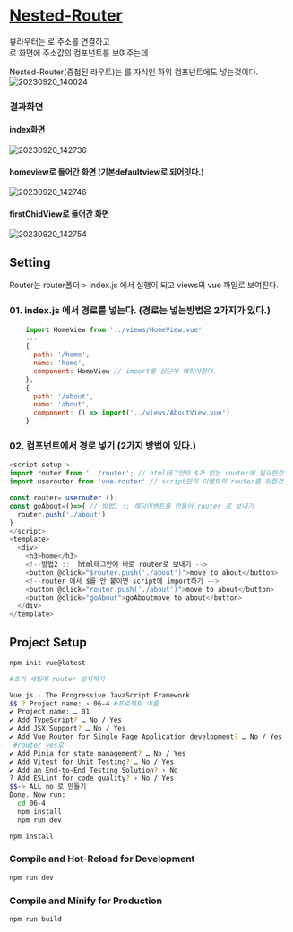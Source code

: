# [Nested-Router](https://v3.router.vuejs.org/kr/guide/essentials/nested-routes.html) 

뷰라우터는 <router-link>로 주소를 연결하고  
<router-view>로 화면에 주소값의 컴포넌트를 보여주는데 

Nested-Router(중첩된 라우트)는 
<router-view>를 자식인 하위 컴포넌트에도 넣는것이다. 
![20230920_140024](https://github.com/firsthandcraft/VuePrac/assets/97497153/d6d54a70-3812-4178-8a24-e053c013f7f3)


### 결과화면 
#### index화면
![20230920_142736](https://github.com/firsthandcraft/VuePrac/assets/97497153/1b0c3edc-9e8c-4522-b5d4-c38a2bd3f34f)

#### homeview로 들어간 화면 (기본defaultview로 되어잇다.)
![20230920_142746](https://github.com/firsthandcraft/VuePrac/assets/97497153/8867052e-d600-45ca-8cd3-89f679172d1c)

#### firstChidView로 들어간 화면
![20230920_142754](https://github.com/firsthandcraft/VuePrac/assets/97497153/e9f6b995-df37-48fd-b17e-c62ffddadd31)


## Setting
Router는 router폴더 >  index.js  에서 실행이 되고 views의 vue 파일로 보여진다. 

### 01. index.js 에서 경로를 넣는다. (경로는 넣는방법은 2가지가 있다.)

``` javascript
    import HomeView from '../views/HomeView.vue' 
    ...
    {
      path: '/home',
      name: 'home',
      component: HomeView // import를 상단에 해줘야한다.
    },
    {
      path: '/about',
      name: 'about',
      component: () => import('../views/AboutView.vue')
    }
```

### 02. 컴포넌트에서 경로 넣기 (2가지 방법이 있다.)
``` javascript
<script setup >
import router from '../router'; // html태그안의 $가 없는 router에 필요한것 
import userouter from 'vue-router' // script안의 이벤트의 router를 위한것

const router= userouter (); 
const goAbout=()=>{ // 방법1 :: 해당이벤트를 만들어 router 로 보내기
  router.push('./about')
}
</script>
<template>
  <div>
    <h3>home</h3>
    <!--방법2 ::  html태그안에 바로 router로 보내기 -->
    <button @click="$router.push('./about')">move to about</button>
    <!--router 에서 $를 안 붙이면 script에 import하기 -->
    <button @click="router.push('./about')">move to about</button>
    <button @click="goAbout">goAboutmove to about</button>
  </div>
</template>
```

## Project Setup

```sh
npm init vue@latest

#초기 세팅에 router 설치하기

Vue.js - The Progressive JavaScript Framework
$$ ? Project name: › 06-4 #프로젝트 이름
✔ Project name: … 01
✔ Add TypeScript? … No / Yes
✔ Add JSX Support? … No / Yes
✔ Add Vue Router for Single Page Application development? … No / Yes
 #router yes로 
✔ Add Pinia for state management? … No / Yes
✔ Add Vitest for Unit Testing? … No / Yes
✔ Add an End-to-End Testing Solution? › No
? Add ESLint for code quality? › No / Yes
$$-> ALL no 로 만들기 
Done. Now run:
  cd 06-4
  npm install
  npm run dev
```

```sh
npm install
```

### Compile and Hot-Reload for Development

```sh
npm run dev
```

### Compile and Minify for Production

```sh
npm run build
```
